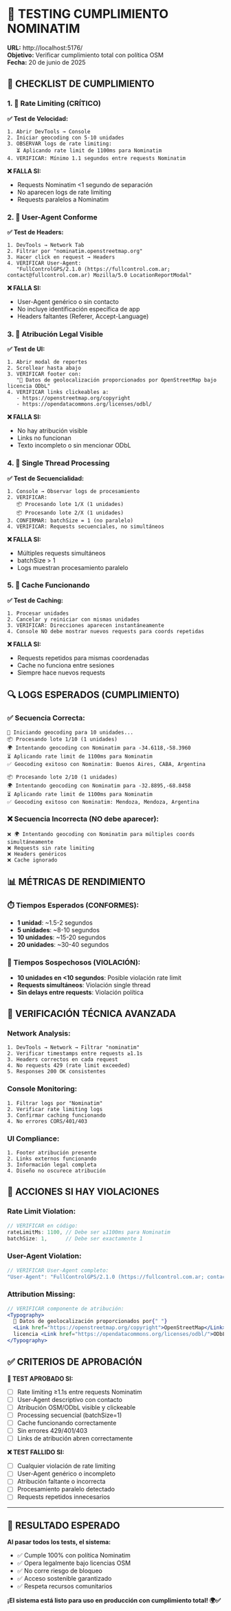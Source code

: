 # 🧪 TESTING CUMPLIMIENTO NOMINATIM

**URL:** http://localhost:5176/  
**Objetivo:** Verificar cumplimiento total con política OSM  
**Fecha:** 20 de junio de 2025

## 🎯 CHECKLIST DE CUMPLIMIENTO

### **1. 🔄 Rate Limiting (CRÍTICO)**

**✅ Test de Velocidad:**

```
1. Abrir DevTools → Console
2. Iniciar geocoding con 5-10 unidades
3. OBSERVAR logs de rate limiting:
   ⏳ Aplicando rate limit de 1100ms para Nominatim
4. VERIFICAR: Mínimo 1.1 segundos entre requests Nominatim
```

**❌ FALLA SI:**

- Requests Nominatim <1 segundo de separación
- No aparecen logs de rate limiting
- Requests paralelos a Nominatim

### **2. 📝 User-Agent Conforme**

**✅ Test de Headers:**

```
1. DevTools → Network Tab
2. Filtrar por "nominatim.openstreetmap.org"
3. Hacer click en request → Headers
4. VERIFICAR User-Agent:
   "FullControlGPS/2.1.0 (https://fullcontrol.com.ar; contact@fullcontrol.com.ar) Mozilla/5.0 LocationReportModal"
```

**❌ FALLA SI:**

- User-Agent genérico o sin contacto
- No incluye identificación específica de app
- Headers faltantes (Referer, Accept-Language)

### **3. 🔗 Atribución Legal Visible**

**✅ Test de UI:**

```
1. Abrir modal de reportes
2. Scrollear hasta abajo
3. VERIFICAR footer con:
   "📍 Datos de geolocalización proporcionados por OpenStreetMap bajo licencia ODbL"
4. VERIFICAR links clickeables a:
   - https://openstreetmap.org/copyright
   - https://opendatacommons.org/licenses/odbl/
```

**❌ FALLA SI:**

- No hay atribución visible
- Links no funcionan
- Texto incompleto o sin mencionar ODbL

### **4. 🧵 Single Thread Processing**

**✅ Test de Secuencialidad:**

```
1. Console → Observar logs de procesamiento
2. VERIFICAR:
   📦 Procesando lote 1/X (1 unidades)
   📦 Procesando lote 2/X (1 unidades)
3. CONFIRMAR: batchSize = 1 (no paralelo)
4. VERIFICAR: Requests secuenciales, no simultáneos
```

**❌ FALLA SI:**

- Múltiples requests simultáneos
- batchSize > 1
- Logs muestran procesamiento paralelo

### **5. 💾 Cache Funcionando**

**✅ Test de Caching:**

```
1. Procesar unidades
2. Cancelar y reiniciar con mismas unidades
3. VERIFICAR: Direcciones aparecen instantáneamente
4. Console NO debe mostrar nuevos requests para coords repetidas
```

**❌ FALLA SI:**

- Requests repetidos para mismas coordenadas
- Cache no funciona entre sesiones
- Siempre hace nuevos requests

## 🔍 LOGS ESPERADOS (CUMPLIMIENTO)

### **✅ Secuencia Correcta:**

```console
🚀 Iniciando geocoding para 10 unidades...
📦 Procesando lote 1/10 (1 unidades)
🌍 Intentando geocoding con Nominatim para -34.6118,-58.3960
⏳ Aplicando rate limit de 1100ms para Nominatim
✅ Geocoding exitoso con Nominatim: Buenos Aires, CABA, Argentina

📦 Procesando lote 2/10 (1 unidades)
🌍 Intentando geocoding con Nominatim para -32.8895,-68.8458
⏳ Aplicando rate limit de 1100ms para Nominatim
✅ Geocoding exitoso con Nominatim: Mendoza, Mendoza, Argentina
```

### **❌ Secuencia Incorrecta (NO debe aparecer):**

```console
❌ 🌍 Intentando geocoding con Nominatim para múltiples coords simultáneamente
❌ Requests sin rate limiting
❌ Headers genéricos
❌ Cache ignorado
```

## 📊 MÉTRICAS DE RENDIMIENTO

### **⏱️ Tiempos Esperados (CONFORMES):**

- **1 unidad**: ~1.5-2 segundos
- **5 unidades**: ~8-10 segundos
- **10 unidades**: ~15-20 segundos
- **20 unidades**: ~30-40 segundos

### **🚨 Tiempos Sospechosos (VIOLACIÓN):**

- **10 unidades en <10 segundos**: Posible violación rate limit
- **Requests simultáneos**: Violación single thread
- **Sin delays entre requests**: Violación política

## 🔧 VERIFICACIÓN TÉCNICA AVANZADA

### **Network Analysis:**

```
1. DevTools → Network → Filtrar "nominatim"
2. Verificar timestamps entre requests ≥1.1s
3. Headers correctos en cada request
4. No requests 429 (rate limit exceeded)
5. Responses 200 OK consistentes
```

### **Console Monitoring:**

```
1. Filtrar logs por "Nominatim"
2. Verificar rate limiting logs
3. Confirmar caching funcionando
4. No errores CORS/401/403
```

### **UI Compliance:**

```
1. Footer atribución presente
2. Links externos funcionando
3. Información legal completa
4. Diseño no oscurece atribución
```

## 🚨 ACCIONES SI HAY VIOLACIONES

### **Rate Limit Violation:**

```javascript
// VERIFICAR en código:
rateLimitMs: 1100, // Debe ser ≥1100ms para Nominatim
batchSize: 1,      // Debe ser exactamente 1
```

### **User-Agent Violation:**

```javascript
// VERIFICAR User-Agent completo:
"User-Agent": "FullControlGPS/2.1.0 (https://fullcontrol.com.ar; contact@fullcontrol.com.ar) Mozilla/5.0 LocationReportModal"
```

### **Attribution Missing:**

```jsx
// VERIFICAR componente de atribución:
<Typography>
  📍 Datos de geolocalización proporcionados por{" "}
  <Link href="https://openstreetmap.org/copyright">OpenStreetMap</Link> bajo
  licencia <Link href="https://opendatacommons.org/licenses/odbl/">ODbL</Link>
</Typography>
```

## ✅ CRITERIOS DE APROBACIÓN

**🎉 TEST APROBADO SI:**

- [ ] Rate limiting ≥1.1s entre requests Nominatim
- [ ] User-Agent descriptivo con contacto
- [ ] Atribución OSM/ODbL visible y clickeable
- [ ] Processing secuencial (batchSize=1)
- [ ] Cache funcionando correctamente
- [ ] Sin errores 429/401/403
- [ ] Links de atribución abren correctamente

**❌ TEST FALLIDO SI:**

- [ ] Cualquier violación de rate limiting
- [ ] User-Agent genérico o incompleto
- [ ] Atribución faltante o incorrecta
- [ ] Procesamiento paralelo detectado
- [ ] Requests repetidos innecesarios

---

## 🎯 RESULTADO ESPERADO

**Al pasar todos los tests, el sistema:**

- ✅ Cumple 100% con política Nominatim
- ✅ Opera legalmente bajo licencias OSM
- ✅ No corre riesgo de bloqueo
- ✅ Acceso sostenible garantizado
- ✅ Respeta recursos comunitarios

**¡El sistema está listo para uso en producción con cumplimiento total! 🌍✅**
